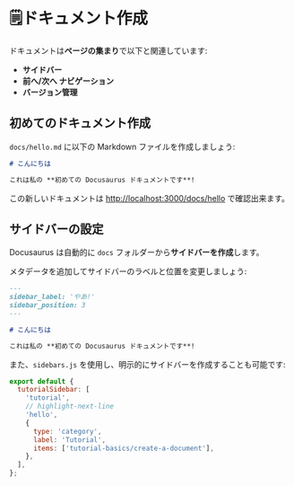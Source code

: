 # 🗒️ドキュメント作成

ドキュメントは**ページの集まり**で以下と関連しています:

- **サイドバー**
- **前へ/次へ ナビゲーション**
- **バージョン管理**

## 初めてのドキュメント作成

`docs/hello.md` に以下の Markdown ファイルを作成しましょう:

```md title="docs/hello.md"
# こんにちは

これは私の **初めての Docusaurus ドキュメントです**!
```

この新しいドキュメントは [http://localhost:3000/docs/hello](http://localhost:3000/docs/hello) で確認出来ます。

## サイドバーの設定

Docusaurus は自動的に `docs` フォルダーから**サイドバーを作成**します。

メタデータを追加してサイドバーのラベルと位置を変更しましょう:

```md title="docs/hello.md" {1-4}
---
sidebar_label: 'やあ!'
sidebar_position: 3
---

# こんにちは

これは私の **初めての Docusaurus ドキュメントです**!
```

また、`sidebars.js` を使用し、明示的にサイドバーを作成することも可能です:

```js title="sidebars.js"
export default {
  tutorialSidebar: [
    'tutorial',
    // highlight-next-line
    'hello',
    {
      type: 'category',
      label: 'Tutorial',
      items: ['tutorial-basics/create-a-document'],
    },
  ],
};
```
